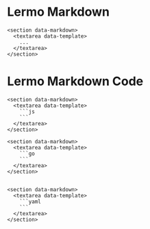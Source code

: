 

# Lermo Markdown

```
<section data-markdown>
  <textarea data-template>
    ...
  </textarea>
</section>
```


# Lermo Markdown Code

```
<section data-markdown>
  <textarea data-template>
    ```js
    ```
  </textarea>
</section>

<section data-markdown>
  <textarea data-template>
    ```go
    ```
  </textarea>
</section>


<section data-markdown>
  <textarea data-template>
    ```yaml
    ```
  </textarea>
</section>
```